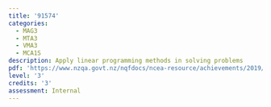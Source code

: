 ```yaml
---
title: '91574'
categories:
  - MAG3
  - MTA3
  - VMA3
  - MCA1S
description: Apply linear programming methods in solving problems
pdf: 'https://www.nzqa.govt.nz/nqfdocs/ncea-resource/achievements/2019/as91574.pdf'
level: '3'
credits: '3'
assessment: Internal
---
```


